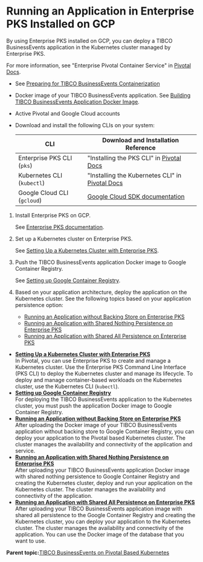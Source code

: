 # Running an Application in Enterprise PKS Installed on GCP

By using Enterprise PKS installed on GCP, you can deploy a TIBCO BusinessEvents application in the Kubernetes cluster managed by Enterprise PKS.

For more information, see "Enterprise Pivotal Container Service" in [Pivotal Docs](https://docs.pivotal.io/pks).

-   See [Preparing for TIBCO BusinessEvents Containerization](Before%20You%20Begin)
-   Docker image of your TIBCO BusinessEvents application. See [Building TIBCO BusinessEvents Application Docker Image](Building%20TIBCO%20BusinessEvents%20Application%20Docker%20Image).
-   Active Pivotal and Google Cloud accounts
-   Download and install the following CLIs on your system:

    |CLI|Download and Installation Reference|
    |---|-----------------------------------|
    |Enterprise PKS CLI \(`pks`\)|"Installing the PKS CLI" in [Pivotal Docs](https://docs.pivotal.io/pks)|
    |Kubernetes CLI \(`kubectl`\)|"Installing the Kubernetes CLI" in [Pivotal Docs](https://docs.pivotal.io/pks)|
    |Google Cloud CLI \(`gcloud`\)|[Google Cloud SDK documentation](https://cloud.google.com/sdk/docs/)|


1.  Install Enterprise PKS on GCP.

    See [Enterprise PKS documentation](https://docs.pivotal.io/pks).

2.  Set up a Kubernetes cluster on Enterprise PKS.

    See [Setting Up a Kubernetes Cluster with Enterprise PKS](Setting%20up%20a%20Kubernetes%20Cluster%20With%20Enterprise%20PKS).

3.  Push the TIBCO BusinessEvents application Docker image to Google Container Registry.

    See [Setting up Google Container Registry](Pushing%20Application%20Docker%20Image%20to%20Google%20Container%20Registry).

4.  Based on your application architecture, deploy the application on the Kubernetes cluster. See the following topics based on your application persistence option:

    -   [Running an Application without Backing Store on Enterprise PKS](Running%20the%20Application%20Without%20Backing%20Store%20on%20PKS)
    -   [Running an Application with Shared Nothing Persistence on Enterprise PKS](Running%20an%20Application%20with%20Shared%20Nothing%20Store%20on%20Enterprise%20PKS)
    -   [Running an Application with Shared All Persistence on Enterprise PKS](Running%20an%20Application%20with%20Shared%20All%20Storage%20on%20Enterprise%20PKS)

-   **[Setting Up a Kubernetes Cluster with Enterprise PKS](Setting%20up%20a%20Kubernetes%20Cluster%20With%20Enterprise%20PKS)**  
In Pivotal, you can use Enterprise PKS to create and manage a Kubernetes cluster. Use the Enterprise PKS Command Line Interface \(PKS CLI\) to deploy the Kubernetes cluster and manage its lifecycle. To deploy and manage container-based workloads on the Kubernetes cluster, use the Kubernetes CLI \(`kubectl`\).
-   **[Setting up Google Container Registry](Pushing%20Application%20Docker%20Image%20to%20Google%20Container%20Registry)**  
For deploying the TIBCO BusinessEvents application to the Kubernetes cluster, you must push the application Docker image to Google Container Registry.
-   **[Running an Application without Backing Store on Enterprise PKS](Running%20the%20Application%20Without%20Backing%20Store%20on%20PKS)**  
After uploading the Docker image of your TIBCO BusinessEvents application without backing store to Google Container Registry, you can deploy your application to the Pivotal based Kubernetes cluster. The cluster manages the availability and connectivity of the application and service.
-   **[Running an Application with Shared Nothing Persistence on Enterprise PKS](Running%20an%20Application%20with%20Shared%20Nothing%20Store%20on%20Enterprise%20PKS)**  
After uploading your TIBCO BusinessEvents application Docker image with shared nothing persistence to Google Container Registry and creating the Kubernetes cluster, deploy and run your application on the Kubernetes cluster. The cluster manages the availability and connectivity of the application.
-   **[Running an Application with Shared All Persistence on Enterprise PKS](Running%20an%20Application%20with%20Shared%20All%20Storage%20on%20Enterprise%20PKS)**  
After uploading your TIBCO BusinessEvents application image with shared all persistence to the Google Container Registry and creating the Kubernetes cluster, you can deploy your application to the Kubernetes cluster. The cluster manages the availability and connectivity of the application. You can use the Docker image of the database that you want to use.

**Parent topic:**[TIBCO BusinessEvents on Pivotal Based Kubernetes](TIBCO%20BusinessEvents%20on%20Pivotal%20Based%20Kubernetes)

